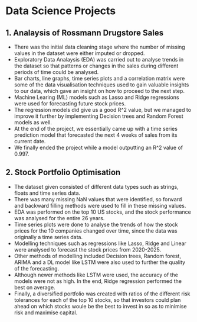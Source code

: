 # Data Science Projects

## 1. Analaysis of Rossmann Drugstore Sales

- There was the initial data cleaning stage where the number of missing values in the dataset were either imputed or dropped.
- Exploratory Data Analaysis (EDA) was carried out to analyse trends in the dataset so that patterns or changes in the sales during different periods of time could be analysed. 
- Bar charts, line graphs, time series plots and a correlation matrix were some of the data visualisation techniques used to gain valuable insights to our data, which gave an insight on how to proceed to the next step.
- Machine Learing (ML) models such as Lasso and Ridge regressions were used for forecasting future stock prices.
- The regression models did give us a good R^2 value, but we managed to improve it further by implementing Decision trees and Random Forest models as well.
- At the end of the project, we essentially came up with a time series prediction model that forecasted the next 4 weeks of sales from its current date.
- We finally ended the project while a model outputting an R^2 value of 0.997.

## 2. Stock Portfolio Optimisation

- The dataset given consisted of different data types such as strings, floats and time series data.
- There was many missing NaN values that were identified, so forward and backward filling methods were used to fill in these missing values.
- EDA was performed on the top 10 US stocks, and the stock performance was analysed for the entire 26 years.
- Time series plots were done to analyse the trends of how the stock prices for the 10 companies changed over time, since the data was originally a time series data.
- Modelling techniques such as regressions like Lasso, Ridge and Linear were analysed to forecast the stock prices from 2020-2025.
- Other methods of modelling included Decision trees, Random forest, ARIMA and a DL model like LSTM were also used to further the quality of the forecasting.
- Although newer methods like LSTM were used, the accuracy of the models were not as high. In the end, Ridge regression performed the best on average.
- Finally, a diversified portfolio was created with ratios of the different risk tolerances for each of the top 10 stocks, so that investors could plan ahead on which stocks woule be the best to invest in so as to minimise risk and maximise capital. 
